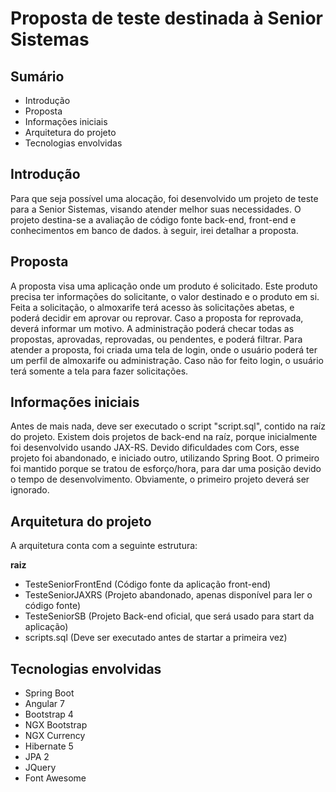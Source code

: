 # Proposta de teste destinada à Senior Sistemas

## Sumário
* Introdução
* Proposta
* Informações iniciais
* Arquitetura do projeto
* Tecnologias envolvidas

## Introdução
Para que seja possível uma alocação, foi desenvolvido um projeto de teste para a Senior Sistemas, visando atender melhor suas necessidades. O projeto destina-se a avaliação de código fonte back-end, front-end e conhecimentos em banco de dados. à seguir, irei detalhar a proposta.
 
## Proposta
A proposta visa uma aplicação onde um produto é solicitado. Este produto precisa ter informações do solicitante, o valor destinado e o produto em si. Feita a solicitação, o almoxarife terá acesso às solicitações abetas, e poderá decidir em aprovar ou reprovar. Caso a proposta for reprovada, deverá informar um motivo. A administração poderá checar todas as propostas, aprovadas, reprovadas, ou pendentes, e poderá filtrar.
Para atender a proposta, foi criada uma tela de login, onde o usuário poderá ter um perfil de almoxarife ou administração. Caso não for feito login, o usuário terá somente a tela para fazer solicitações.

## Informações iniciais
Antes de mais nada, deve ser executado o script "script.sql", contido na raíz do projeto.
Existem dois projetos de back-end na raíz, porque inicialmente foi desenvolvido usando JAX-RS. Devido dificuldades com Cors, esse projeto foi abandonado, e iniciado outro, utilizando Spring Boot. O primeiro foi mantido porque se tratou de esforço/hora, para dar uma posição devido o tempo de desenvolvimento. Obviamente, o primeiro projeto deverá ser ignorado.
 
## Arquitetura do projeto
A arquitetura conta com a seguinte estrutura:

**raiz**
 * TesteSeniorFrontEnd (Código fonte da aplicação front-end)
 * TesteSeniorJAXRS (Projeto abandonado, apenas disponível para ler o código fonte)
 * TesteSeniorSB (Projeto Back-end oficial, que será usado para start da aplicação)
 * scripts.sql (Deve ser executado antes de startar a primeira vez)

## Tecnologias envolvidas
* Spring Boot
* Angular 7
* Bootstrap 4
* NGX Bootstrap
* NGX Currency
* Hibernate 5
* JPA 2
* JQuery
* Font Awesome
